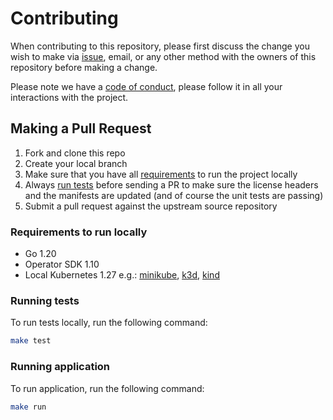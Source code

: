 # Contributing

When contributing to this repository, please first discuss the change you wish to make via [issue](https://github.com/Gympass/cdn-origin-controller/issues),
email, or any other method with the owners of this repository before making a change.

Please note we have a [code of conduct](https://github.com/Gympass/cdn-origin-controller/blob/main/CODE_OF_CONDUCT.md), please follow it in all your interactions with the project.

## Making a Pull Request

1. Fork and clone this repo
2. Create your local branch
2. Make sure that you have all [requirements](#requirements-to-run-locally) to run the project locally
3. Always [run tests](#running-tests) before sending a PR to make sure the license headers and the manifests are updated (and of course the unit tests are passing)
4. Submit a pull request against the upstream source repository

### Requirements to run locally

* Go 1.20
* Operator SDK 1.10
* Local Kubernetes 1.27 e.g.: [minikube](https://minikube.sigs.k8s.io/), [k3d](https://k3d.io/), [kind](https://kind.sigs.k8s.io/)

### Running tests
To run tests locally, run the following command:

```sh
make test
```

### Running application
To run application, run the following command:
```sh
make run
```
